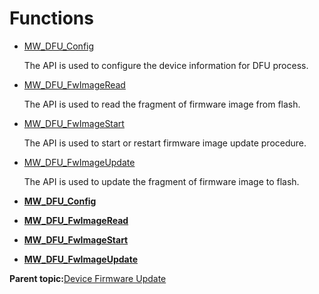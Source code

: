 # Functions

-   [MW\_DFU\_Config](GUID-CFA4B263-62FF-43E0-AB78-769675DF4E42.md)

    The API is used to configure the device information for DFU process.

-   [MW\_DFU\_FwImageRead](GUID-E5B32073-303E-47A7-9134-8BAE34E7A4C9.md)

    The API is used to read the fragment of firmware image from flash.

-   [MW\_DFU\_FwImageStart](GUID-E2C11DB8-EA66-43C5-B0DF-FC0712A8BFE1.md)

    The API is used to start or restart firmware image update procedure.

-   [MW\_DFU\_FwImageUpdate](GUID-D00264CB-69C6-4B5C-A7DC-6B2644AA660E.md)

    The API is used to update the fragment of firmware image to flash.


-   **[MW\_DFU\_Config](GUID-CFA4B263-62FF-43E0-AB78-769675DF4E42.md)**  

-   **[MW\_DFU\_FwImageRead](GUID-E5B32073-303E-47A7-9134-8BAE34E7A4C9.md)**  

-   **[MW\_DFU\_FwImageStart](GUID-E2C11DB8-EA66-43C5-B0DF-FC0712A8BFE1.md)**  

-   **[MW\_DFU\_FwImageUpdate](GUID-D00264CB-69C6-4B5C-A7DC-6B2644AA660E.md)**  


**Parent topic:**[Device Firmware Update](GUID-17C45D3A-4EF4-4A95-A26B-537316951787.md)

